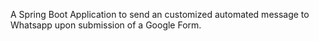 A Spring Boot Application to send an customized automated message to Whatsapp upon submission of a Google Form.
